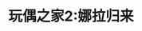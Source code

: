 ---
layout: default
title: "玩偶之家2:娜拉归来"
new_details:
    shown_in_banner: true
    title: "玩偶之家2:娜拉归来"
    location: "地球的某个地方"
    event_time: "2025/6/28 12PM"
    early_bird_purchase_deadline: "2025-12-31T23:59:59"
    description: "一阵敲门声响起，离家十五年且音讯杳无的娜拉回来了。她不仅没有死，还很有钱。而娜拉此次回来的目的是来找丈夫托尔瓦离婚。“她这些年去了哪儿？靠什么养活自己？又如何成为了一个有钱人？她为什么一定要在此刻拿到离婚证？丈夫会同意离婚吗？女儿艾美会恨她还是帮她？女管家安娜会站在她这边还是男主人那边？” 这一系列的问题随着角色间的对话在舞台上呈现出了答案。"
    poster_image: "/assets/imgs/news/dolls-house/poster.png"
---
